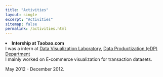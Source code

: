 ```yaml
---
title: "Activities"
layout: single
excerpt: "Activities"
sitemap: false
permalink: /activities.html
---
```

<li><b>Intership at Taobao.com</b><br>
I was a intern at <a href="http://datavlab.org/">Data Visualization Laboratory</a>, <a href="http://www.tbdata.org/about-us#jobs">Data Productization (eDP) Department</a><br> I mainly worked on E-commerce visualization for transaction datasets. <p> May 2012 - December 2012.
</li>
